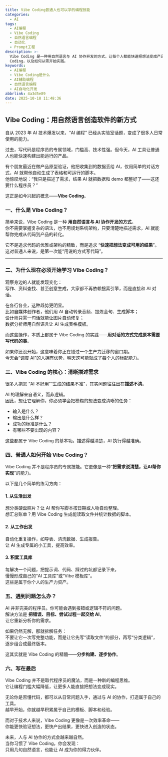 ```yaml
---
title: Vibe Coding普通人也可以学的编程技能
categories:
  - AI
tags:
  - AI编程
  - Vibe Coding
  - 自然语言编程
  - 自动化
  - Prompt工程
description: >-
  Vibe Coding 是一种用自然语言与 AI 协作开发的方式，让每个人都能快速把想法变成产品。本文讲解为什么现在必须学习 Vibe
  Coding，以及如何从零开始实践。
keywords:
  - AI编程
  - Vibe Coding是什么
  - AI辅助编程
  - 自然语言编程
  - AI自动化开发
abbrlink: 4a3d5e89
date: 2025-10-18 11:48:36
---
```


## Vibe Coding：用自然语言创造软件的新方式

自从 2023 年 AI 技术爆发以来，“AI 编程” 已经从实验室话题，变成了很多人日常使用的能力。

过去，写代码是程序员的专属领域，门槛高、技术性强。但今天，AI 工具让普通人也能快速构建出能运行的产品。

有个朋友最近在做产品原型验证，他把收集到的数据丢给 AI，仅用简单的对话方式，AI 就帮他自动生成了表格和可运行的脚本。  
他惊叹地说：“我只是描述了需求，结果 AI 就把数据和 demo 都整好了——这还要什么程序员？”

这正是如今兴起的概念——**Vibe Coding**。


### 一、什么是 Vibe Coding？

简单来说，Vibe Coding 是一种 **用自然语言与 AI 协作开发的方式**。  
你不需要掌握复杂的语法，也不用规划系统架构，只要清楚地描述需求，AI 就能帮你完成从代码到产品的转化。

它不是追求代码的优雅或架构的精致，而是追求 “**快速把想法变成可用的结果**”。  
这对普通人来说，是第一次能“用说的方式写代码”。

---

### 二、为什么现在必须开始学习 Vibe Coding？

观察身边的人就能发现变化：  
写作、资料查找、甚至创意生成，大家都不再依赖搜索引擎，而是直接和 AI 对话。

在各行各业，这种趋势更明显。  
比如自媒体创作者，他们用 AI 自动转录音频、提炼金句、生成脚本；  
设计师只需一句话就能让图片自动修复；  
数据分析师用自然语言让 AI 生成表格模板。

而这些操作，本质上都属于 Vibe Coding 的实践——**用对话的方式完成原本需要写代码的事**。

如果你还没开始，这意味着你正在错过一个生产力迁移的窗口期。  
今天会“调度 AI”的人拥有优势，明天这可能就成了每个人的标配能力。


### 三、Vibe Coding 的核心：清晰描述需求

很多人抱怨 “AI 不好用”“生成的结果不准”，其实问题往往出在**描述不清**。

AI 的理解来自语义，而非逻辑。  
因此，想让它理解你，你必须学会把模糊的想法变成清晰的任务：

- 输入是什么？  
- 输出是什么样？  
- 成功的标准是什么？  
- 有哪些不要出现的内容？

这些都属于 Vibe Coding 的基本功。描述得越清楚，AI 执行得越准确。


### 四、普通人如何开始 Vibe Coding？

Vibe Coding 并不是程序员的专属技能。它更像是一种“**把需求说清楚，让AI帮你实现**”的能力。

以下是几个简单的练习方向：

#### 1. 从生活出发
想分类硬盘照片？让 AI 帮你写脚本按日期或人物自动整理。  
想汇总账单？用 Vibe Coding 生成能读取文件并统计数据的脚本。

#### 2. 从工作出发
自动化重复操作，如导表、清洗数据、生成报告。  
让 AI 生成专属的小工具，提高效率。

#### 3. 积累工具库
每解决一个问题，把提示词、代码、踩过的坑都记录下来，  
慢慢形成自己的“AI 工具库”或“Vibe 模板库”。  
这些是属于你个人的生产力资产。


### 五、遇到问题怎么办？

AI 并非完美的程序员。你可能会遇到报错或逻辑不符的问题。  
解决方法是 **把错误、目标、尝试过程一起交给 AI**，  
让它重新分析你的需求。

如果仍然无解，那就拆解任务：  
不要让它一次写完整功能，而是让它先写“读取文件”的部分，再写“分类逻辑”，  
逐步组合成最终版本。

这其实就是 Vibe Coding 的精髓——**分步构建、逐步协作**。


### 六、写在最后

Vibe Coding 并不是取代程序员的魔法，而是一种新的编程思维。  
它让编程门槛大幅降低，让更多人能直接把想法变成现实。

无论你是否懂代码，都可以从日常问题入手，通过与 AI 的协作，打造属于自己的工具。  
越早开始，你就越早积累属于自己的模板、脚本和经验。

而对于技术人来说，Vibe Coding 更像是一次效率革命——  
你能更快验证想法，更快产出结果，更快进入创造的状态。

未来，人与 AI 协作的方式会越来越自然。  
当你习惯了 Vibe Coding，你会发现：  
只用几句自然语言，也能让 AI 成为你的得力伙伴。
